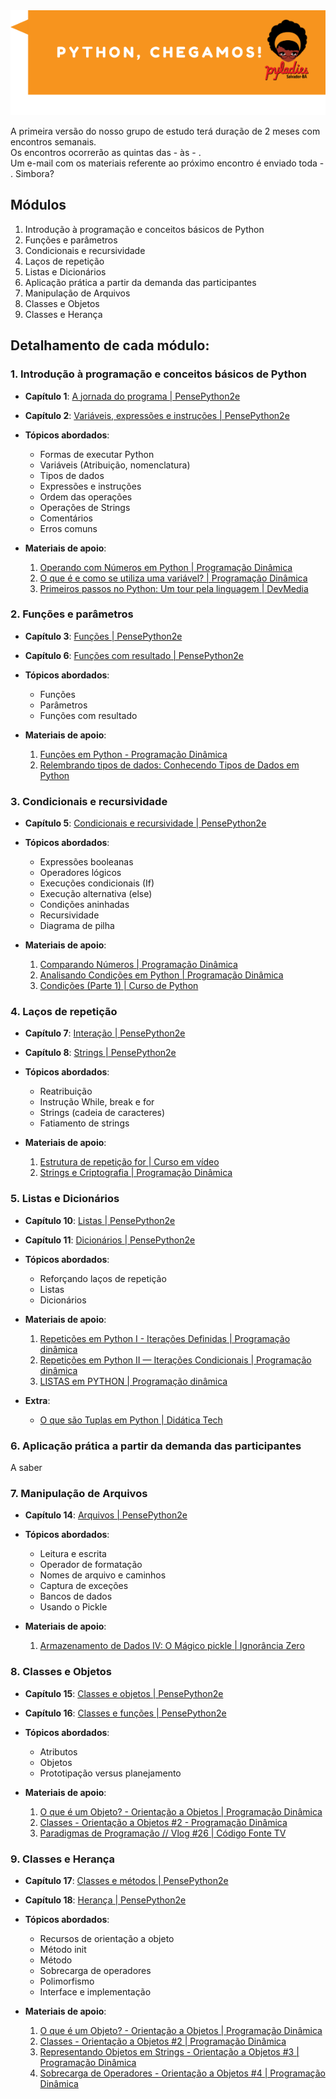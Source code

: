 <img src="../imagens/chegamos.png">

A primeira versão do nosso grupo de estudo terá duração de 2 meses com encontros semanais. <br>
Os encontros ocorrerão as quintas das - às - . <br>
Um e-mail com os materiais referente ao próximo encontro é enviado toda - .
Simbora?

## Módulos

1. Introdução à programação e conceitos básicos de Python
2. Funções e parâmetros
3. Condicionais e recursividade
4. Laços de repetição
5. Listas e Dicionários
6. Aplicação prática a partir da demanda das participantes
7. Manipulação de Arquivos
8. Classes e Objetos
9. Classes e Herança

## Detalhamento de cada módulo:

### 1. Introdução à programação e conceitos básicos de Python

- **Capítulo 1**: [A jornada do programa | PensePython2e](https://penseallen.github.io/PensePython2e/01-jornada.html)

- **Capítulo 2**: [Variáveis, expressões e instruções | PensePython2e](https://penseallen.github.io/PensePython2e/02-vars-expr-instr.html)

- **Tópicos abordados**:
  - Formas de executar Python
  - Variáveis (Atribuição, nomenclatura)
  - Tipos de dados
  - Expressões e instruções
  - Ordem das operações
  - Operações de Strings
  - Comentários
  - Erros comuns
  
- **Materiais de apoio**:
  1. [Operando com Números em Python | Programação Dinâmica](https://www.youtube.com/watch?v=hysCU5CWl80)
  2. [O que é e como se utiliza uma variável? | Programação Dinâmica](https://www.youtube.com/watch?v=tZ-3EGw5IPw)
  3. [Primeiros passos no Python: Um tour pela linguagem | DevMedia](https://www.devmedia.com.br/python-tutorial-tour-pela-linguagem/40646)

### 2. Funções e parâmetros

- **Capítulo 3**: [Funções | PensePython2e](https://penseallen.github.io/PensePython2e/03-funcoes.html)

- **Capítulo 6**: [Funções com resultado | PensePython2e](https://penseallen.github.io/PensePython2e/06-funcoes-result.html)

- **Tópicos abordados**:
  - Funções
  - Parâmetros
  - Funções com resultado

- **Materiais de apoio**:
  1. [Funções em Python - Programação Dinâmica](https://www.youtube.com/watch?v=7hJntZxux0M)
  2. [Relembrando tipos de dados: Conhecendo Tipos de Dados em Python](https://www.youtube.com/watch?v=EosATvOIHEs)

### 3. Condicionais e recursividade

- **Capítulo 5**: [Condicionais e recursividade | PensePython2e](https://penseallen.github.io/PensePython2e/05-cond-recur.html)

- **Tópicos abordados**:
  - Expressões booleanas
  - Operadores lógicos
  - Execuções condicionais (If)
  - Execução alternativa (else)
  - Condições aninhadas
  - Recursividade
  - Diagrama de pilha

- **Materiais de apoio**:
  1. [Comparando Números | Programação Dinâmica](https://www.youtube.com/watch?v=pB0UeU7SIo0)
  2. [Analisando Condições em Python | Programação Dinâmica](https://www.youtube.com/watch?v=HquOtDNB608)
  3. [Condições (Parte 1) | Curso de Python](https://www.youtube.com/watch?v=K10u3XIf1-Q)

### 4. Laços de repetição

- **Capítulo 7**: [Interação | PensePython2e](https://penseallen.github.io/PensePython2e/07-iteracao.html)

- **Capítulo 8**: [Strings | PensePython2e](https://penseallen.github.io/PensePython2e/08-strings.html)

- **Tópicos abordados**:
  - Reatribuição
  - Instrução While, break e for
  - Strings (cadeia de caracteres)
  - Fatiamento de strings

- **Materiais de apoio**:
  1. [Estrutura de repetição for | Curso em vídeo](https://www.youtube.com/watch?v=cL4YDtFnCt4)
  2. [Strings e Criptografia | Programação Dinâmica](https://www.youtube.com/watch?v=COtUf6E5U3M)

### 5. Listas e Dicionários

- **Capítulo 10**: [Listas | PensePython2e](https://penseallen.github.io/PensePython2e/10-listas.html)

- **Capítulo 11**: [Dicionários | PensePython2e](https://penseallen.github.io/PensePython2e/11-dicionarios.html)

- **Tópicos abordados**:
  - Reforçando laços de repetição
  - Listas
  - Dicionários

- **Materiais de apoio**:
  1. [Repetições em Python I - Iterações Definidas | Programação dinâmica](https://www.youtube.com/watch?v=H3uppJ2XU9Y)
  2. [Repetições em Python II — Iterações Condicionais | Programação dinâmica](https://www.youtube.com/watch?v=3nkdjBE3Xlo)
  3. [LISTAS em PYTHON | Programação dinâmica](https://www.youtube.com/watch?v=Mjl1O9ANFrI)

- **Extra**:
  - [O que são Tuplas em Python | Didática Tech](https://www.youtube.com/watch?v=BVNGvpK9VoA)

### 6. Aplicação prática a partir da demanda das participantes

A saber

### 7. Manipulação de Arquivos

- **Capítulo 14**: [Arquivos | PensePython2e](https://penseallen.github.io/PensePython2e/14-arquivos.html)

- **Tópicos abordados**:
  - Leitura e escrita
  - Operador de formatação
  - Nomes de arquivo e caminhos
  - Captura de exceções
  - Bancos de dados
  - Usando o Pickle

- **Materiais de apoio**:
  1. [Armazenamento de Dados IV: O Mágico pickle | Ignorância Zero](https://www.youtube.com/watch?v=E-OVDyD7v8g)

### 8. Classes e Objetos

- **Capítulo 15**: [Classes e objetos | PensePython2e](https://penseallen.github.io/PensePython2e/15-classes-objetos.html)

- **Capítulo 16**: [Classes e funções | PensePython2e](https://penseallen.github.io/PensePython2e/16-classes-funcoes.html)

- **Tópicos abordados**:
  - Atributos
  - Objetos
  - Prototipação versus planejamento

- **Materiais de apoio**:
  1. [O que é um Objeto? - Orientação a Objetos | Programação Dinâmica](https://www.youtube.com/watch?v=gJC02P6jkRM)
  2. [Classes - Orientação a Objetos #2 - Programação Dinâmica](https://www.youtube.com/watch?v=9nWMXIXNGdU)
  3. [Paradigmas de Programação // Vlog #26 | Código Fonte TV](https://www.youtube.com/watch?v=EefVmQ2wPlM)

### 9. Classes e Herança

- **Capítulo 17**: [Classes e métodos | PensePython2e](https://penseallen.github.io/PensePython2e/17-classes-metodos.html)

- **Capítulo 18**: [Herança | PensePython2e](https://penseallen.github.io/PensePython2e/18-heranca.html)

- **Tópicos abordados**:
  - Recursos de orientação a objeto
  - Método init
  - Método
  - Sobrecarga de operadores
  - Polimorfismo
  - Interface e implementação

- **Materiais de apoio**:
  1. [O que é um Objeto? - Orientação a Objetos | Programação Dinâmica](https://www.youtube.com/watch?v=gJC02P6jkRM)
  2. [Classes - Orientação a Objetos #2 | Programação Dinâmica](https://www.youtube.com/watch?v=9nWMXIXNGdU)
  3. [Representando Objetos em Strings - Orientação a Objetos #3 | Programação Dinâmica](https://www.youtube.com/watch?v=ei9-eCyon7I)
  4. [Sobrecarga de Operadores - Orientação a Objetos #4 | Programação Dinâmica](https://www.youtube.com/watch?v=RlFcUIVZGXM)
